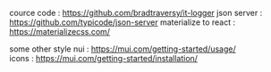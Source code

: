 cource code : https://github.com/bradtraversy/it-logger 
json server : https://github.com/typicode/json-server
materialize to react : https://materializecss.com/

some other style
nui : https://mui.com/getting-started/usage/   
icons : https://mui.com/getting-started/installation/